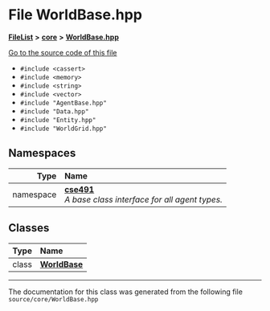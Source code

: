 

# File WorldBase.hpp



[**FileList**](files.md) **>** [**core**](dir_0d27ce74e9bd514c31e1d63efab6b388.md) **>** [**WorldBase.hpp**](_world_base_8hpp.md)

[Go to the source code of this file](_world_base_8hpp_source.md)



* `#include <cassert>`
* `#include <memory>`
* `#include <string>`
* `#include <vector>`
* `#include "AgentBase.hpp"`
* `#include "Data.hpp"`
* `#include "Entity.hpp"`
* `#include "WorldGrid.hpp"`













## Namespaces

| Type | Name |
| ---: | :--- |
| namespace | [**cse491**](namespacecse491.md) <br>_A base class interface for all agent types._  |


## Classes

| Type | Name |
| ---: | :--- |
| class | [**WorldBase**](classcse491_1_1_world_base.md) <br> |



















































------------------------------
The documentation for this class was generated from the following file `source/core/WorldBase.hpp`

